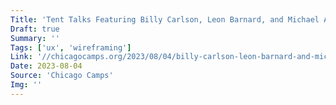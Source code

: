 ```yaml
---
Title: 'Tent Talks Featuring Billy Carlson, Leon Barnard, and Michael Angeles: Let’s Talk About Wireframing'
Draft: true
Summary: ''
Tags: ['ux', 'wireframing']
Link: '//chicagocamps.org/2023/08/04/billy-carlson-leon-barnard-and-michael-angeles-lets-talk-about-wireframing/'
Date: 2023-08-04
Source: 'Chicago Camps'
Img: ''
---
```

